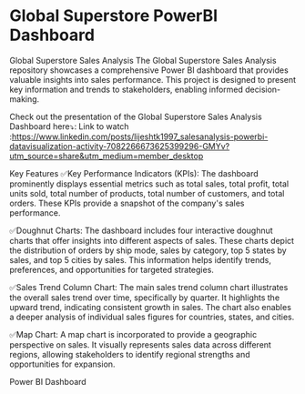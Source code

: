 # Global Superstore PowerBI Dashboard

Global Superstore Sales Analysis
The Global Superstore Sales Analysis repository showcases a comprehensive Power BI dashboard that provides valuable insights into sales performance. This project is designed to present key information and trends to stakeholders, enabling informed decision-making.

Check out the presentation of the Global Superstore Sales Analysis Dashboard here⤵:
Link to watch :https://www.linkedin.com/posts/lijeshtk1997_salesanalysis-powerbi-datavisualization-activity-7082266673625399296-GMYv?utm_source=share&utm_medium=member_desktop

Key Features
✅Key Performance Indicators (KPIs):
The dashboard prominently displays essential metrics such as total sales, total profit, total units sold, total number of products, total number of customers, and total orders. These KPIs provide a snapshot of the company's sales performance.

✅Doughnut Charts:
The dashboard includes four interactive doughnut charts that offer insights into different aspects of sales. These charts depict the distribution of orders by ship mode, sales by category, top 5 states by sales, and top 5 cities by sales. This information helps identify trends, preferences, and opportunities for targeted strategies.

✅Sales Trend Column Chart:
The main sales trend column chart illustrates the overall sales trend over time, specifically by quarter. It highlights the upward trend, indicating consistent growth in sales. The chart also enables a deeper analysis of individual sales figures for countries, states, and cities.

✅Map Chart:
A map chart is incorporated to provide a geographic perspective on sales. It visually represents sales data across different regions, allowing stakeholders to identify regional strengths and opportunities for expansion.

Power BI Dashboard
